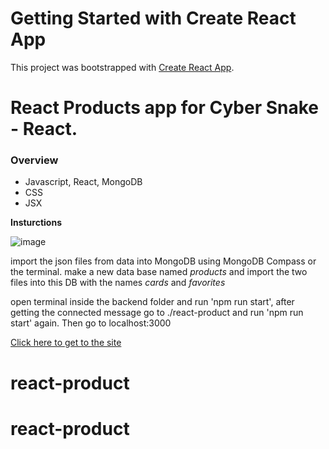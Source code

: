 # Getting Started with Create React App

This project was bootstrapped with [Create React App](https://github.com/facebook/create-react-app).

# React Products app for Cyber Snake - React.

### Overview

- Javascript, React, MongoDB
- CSS
- JSX

**Insturctions**

![image](https://user-images.githubusercontent.com/87696247/144431296-0ebeb997-aa49-42e4-adea-e989b3edc2e6.png)


import the json files from data into MongoDB using MongoDB Compass or the terminal.
make a new data base named _products_ and import the two files into this DB with the names _cards_ and _favorites_

open terminal inside the backend folder and run 'npm run start',
after getting the connected message go to ./react-product and run 'npm run start' again.
Then go to localhost:3000

[Click here to get to the site](localhost:3000/)

# react-product

# react-product
